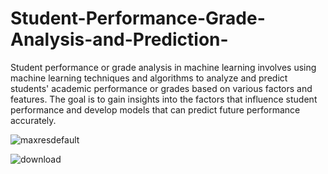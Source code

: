 # Student-Performance-Grade-Analysis-and-Prediction-
<p>Student performance or grade analysis in machine learning involves using machine learning techniques and algorithms to analyze and predict students' academic performance or grades based on various factors and features. The goal is to gain insights into the factors that influence student performance and develop models that can predict future performance accurately.</p>

![maxresdefault](https://github.com/mohansharma077/Student-Performance-Grade-Analysis-and-Prediction-/assets/104629829/9cf375cd-bbe2-456f-8042-547296ec57c5)


![download](https://github.com/mohansharma077/Student-Performance-Grade-Analysis-and-Prediction-/assets/104629829/1212c234-295a-4125-8af1-4d2685caf346)
